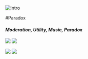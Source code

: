 
![intro](https://i.imgur.com/udzMrmr.png)

#Paradox
#### *Moderation, Utility, Music, Paradox*
[<img src="https://img.shields.io/badge/Support-me!-orange.svg">](https://www.patreon.com/dangerous)  [<img  src="https://discordapp.com/api/guilds/133049272517001216/widget.png?style=shield">](https://discord.gg/Tgg4kaF)

[<img src="https://img.shields.io/badge/Python-3.6-blue.svg?style=flat-square">]("https://www.python.org/%22%3E)
[<img src="https://img.shields.io/badge/discord-py-blue.svg?style=flat-square">]("https://github.com/Rapptz/discord.py%22%3E)

